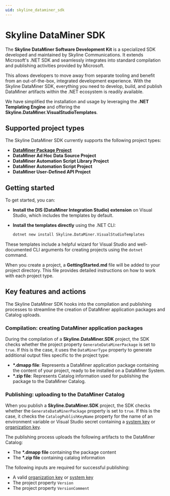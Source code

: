 ```yaml
---
uid: skyline_dataminer_sdk
---
```


# Skyline DataMiner SDK

The **Skyline DataMiner Software Development Kit** is a specialized SDK developed and maintained by Skyline Communications. It extends Microsoft's .NET SDK and seamlessly integrates into standard compilation and publishing activities provided by Microsoft.

This allows developers to move away from separate tooling and benefit from an out-of-the-box, integrated development experience. With the Skyline DataMiner SDK, everything you need to develop, build, and publish DataMiner artifacts within the .NET ecosystem is readily available.

We have simplified the installation and usage by leveraging the **.NET Templating Engine** and offering the **Skyline.DataMiner.VisualStudioTemplates**.

## Supported project types

The Skyline DataMiner SDK currently supports the following project types:

- [**DataMiner Package Project**](xref:skyline_dataminer_sdk_dataminer_package_project)
- **DataMiner Ad Hoc Data Source Project**
- **DataMiner Automation Script Library Project**
- **DataMiner Automation Script Project**
- **DataMiner User-Defined API Project**

## Getting started

To get started, you can:

- **Install the DIS (DataMiner Integration Studio) extension** on Visual Studio, which includes the templates by default.
- **Install the templates directly** using the .NET CLI:

  ```bash
  dotnet new install Skyline.DataMiner.VisualStudioTemplates
  ```

These templates include a helpful wizard for Visual Studio and well-documented CLI arguments for creating projects using the `dotnet` command.

When you create a project, a **GettingStarted.md** file will be added to your project directory. This file provides detailed instructions on how to work with each project type.

## Key features and actions

The Skyline DataMiner SDK hooks into the compilation and publishing processes to streamline the creation of DataMiner application packages and Catalog uploads.

### Compilation: creating DataMiner application packages

During the compilation of a **Skyline.DataMiner.SDK** project, the SDK checks whether the project property `GenerateDataMinerPackage` is set to `true`. If this is the case, it uses the `DataMinerType` property to generate additional output files specific to the project type:

- **\*.dmapp file**: Represents a DataMiner application package containing the content of your project, ready to be installed on a DataMiner System.
- **\*.zip file**: Represents Catalog information used for publishing the package to the DataMiner Catalog.

### Publishing: uploading to the DataMiner Catalog

When you publish a **Skyline.DataMiner.SDK** project, the SDK checks whether the `GenerateDataMinerPackage` property is set to `true`. If this is the case, it checks the `CatalogPublishKeyName` property for the name of an environment variable or Visual Studio secret containing a [system key](xref:Managing_DCP_keys#system-keys) or [organization key](xref:Managing_DCP_keys#organization-keys).

The publishing process uploads the following artifacts to the DataMiner Catalog:

- The **\*.dmapp file** containing the package content
- The **\*.zip file** containing catalog information

The following inputs are required for successful publishing:

- A valid [organization key](xref:Managing_DCP_keys#organization-keys) or [system key](xref:Managing_DCP_keys#system-keys)
- The project property `Version`
- The project property `VersionComment`
